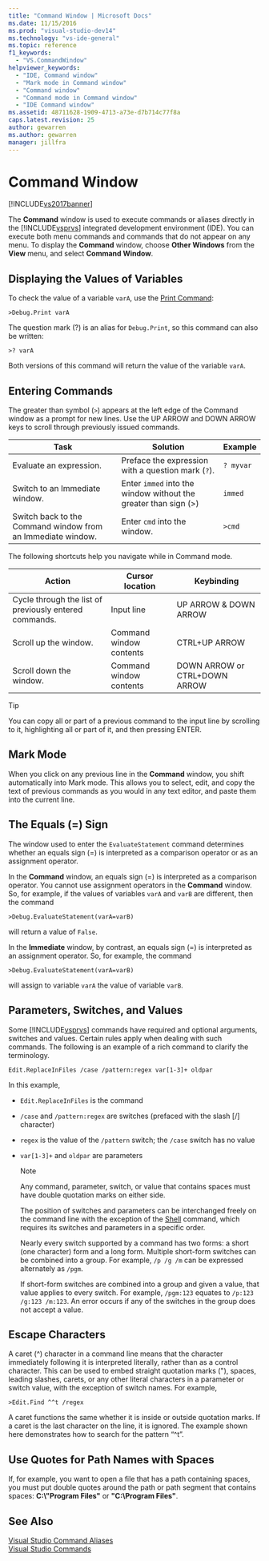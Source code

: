 ```yaml
---
title: "Command Window | Microsoft Docs"
ms.date: 11/15/2016
ms.prod: "visual-studio-dev14"
ms.technology: "vs-ide-general"
ms.topic: reference
f1_keywords: 
  - "VS.CommandWindow"
helpviewer_keywords: 
  - "IDE, Command window"
  - "Mark mode in Command window"
  - "Command window"
  - "Command mode in Command window"
  - "IDE Command window"
ms.assetid: 48711628-1909-4713-a73e-d7b714c77f8a
caps.latest.revision: 25
author: gewarren
ms.author: gewarren
manager: jillfra
---
```

# Command Window
[!INCLUDE[vs2017banner](../../includes/vs2017banner.md)]

The **Command** window is used to execute commands or aliases directly in the [!INCLUDE[vsprvs](../../includes/vsprvs-md.md)] integrated development environment (IDE). You can execute both menu commands and commands that do not appear on any menu. To display the **Command** window, choose **Other Windows** from the **View** menu, and select **Command Window**.  
  
## Displaying the Values of Variables  
 To check the value of a variable `varA`, use the [Print Command](../../ide/reference/print-command.md):  
  
```  
>Debug.Print varA  
```  
  
 The question mark (?) is an alias for `Debug.Print`, so this command can also be written:  
  
```  
>? varA  
```  
  
 Both versions of this command will return the value of the variable `varA`.  
  
## Entering Commands  
 The greater than symbol (`>`) appears at the left edge of the Command window as a prompt for new lines. Use the UP ARROW and DOWN ARROW keys to scroll through previously issued commands.  
  
|Task|Solution|Example|  
|----------|--------------|-------------|  
|Evaluate an expression.|Preface the expression with a question mark (`?`).|`? myvar`|  
|Switch to an Immediate window.|Enter `immed` into the window without the greater than sign (>)|`immed`|  
|Switch back to the Command window from an Immediate window.|Enter `cmd` into the window.|`>cmd`|  
  
 The following shortcuts help you navigate while in Command mode.  
  
|Action|Cursor location|Keybinding|  
|------------|---------------------|----------------|  
|Cycle through the list of previously entered commands.|Input line|UP ARROW & DOWN ARROW|  
|Scroll up the window.|Command window contents|CTRL+UP ARROW|  
|Scroll down the window.|Command window contents|DOWN ARROW or CTRL+DOWN ARROW|  
  
> [!TIP]
> You can copy all or part of a previous command to the input line by scrolling to it, highlighting all or part of it, and then pressing ENTER.  
  
## Mark Mode  
 When you click on any previous line in the **Command** window, you shift automatically into Mark mode. This allows you to select, edit, and copy the text of previous commands as you would in any text editor, and paste them into the current line.  
  
## The Equals (=) Sign  
 The window used to enter the `EvaluateStatement` command determines whether an equals sign (=) is interpreted as a comparison operator or as an assignment operator.  
  
 In the **Command** window, an equals sign (=) is interpreted as a comparison operator. You cannot use assignment operators in the **Command** window. So, for example, if the values of variables `varA` and `varB` are different, then the command  
  
```  
>Debug.EvaluateStatement(varA=varB)  
```  
  
 will return a value of `False`.  
  
 In the **Immediate** window, by contrast, an equals sign (=) is interpreted as an assignment operator. So, for example, the command  
  
```  
>Debug.EvaluateStatement(varA=varB)  
```  
  
 will assign to variable `varA` the value of variable `varB`.  
  
## Parameters, Switches, and Values  
 Some [!INCLUDE[vsprvs](../../includes/vsprvs-md.md)] commands have required and optional arguments, switches and values. Certain rules apply when dealing with such commands. The following is an example of a rich command to clarify the terminology.  
  
```  
Edit.ReplaceInFiles /case /pattern:regex var[1-3]+ oldpar   
```  
  
 In this example,  
  
- `Edit.ReplaceInFiles` is the command  
  
- `/case` and `/pattern:regex` are switches (prefaced with the slash [/] character)  
  
- `regex` is the value of the `/pattern` switch; the `/case` switch has no value  
  
- `var[1-3]+` and `oldpar` are parameters  
  
  > [!NOTE]
  > Any command, parameter, switch, or value that contains spaces must have double quotation marks on either side.  
  
  The position of switches and parameters can be interchanged freely on the command line with the exception of the [Shell](../../ide/reference/shell-command.md) command, which requires its switches and parameters in a specific order.  
  
  Nearly every switch supported by a command has two forms: a short (one character) form and a long form. Multiple short-form switches can be combined into a group. For example, `/p /g /m` can be expressed alternately as `/pgm`.  
  
  If short-form switches are combined into a group and given a value, that value applies to every switch. For example, `/pgm:123` equates to `/p:123 /g:123 /m:123`. An error occurs if any of the switches in the group does not accept a value.  
  
## Escape Characters  
 A caret (^) character in a command line means that the character immediately following it is interpreted literally, rather than as a control character. This can be used to embed straight quotation marks ("), spaces, leading slashes, carets, or any other literal characters in a parameter or switch value, with the exception of switch names. For example,  
  
```  
>Edit.Find ^^t /regex  
```  
  
 A caret functions the same whether it is inside or outside quotation marks. If a caret is the last character on the line, it is ignored. The example shown here demonstrates how to search for the pattern “^t”.  
  
## Use Quotes for Path Names with Spaces  
 If, for example, you want to open a file that has a path containing spaces, you must put double quotes around the path or path segment that contains spaces: **C:\\"Program Files"** or **"C:\Program Files"**.  
  
## See Also  
 [Visual Studio Command Aliases](../../ide/reference/visual-studio-command-aliases.md)   
 [Visual Studio Commands](../../ide/reference/visual-studio-commands.md)
